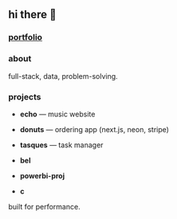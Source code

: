 ## hi there 👋  

### [portfolio](https://efdourado.github.io/efdourado)  

### about  
full-stack, data, problem-solving.  

### projects  
- **echo** — music website
- **donuts** — ordering app (next.js, neon, stripe)
- **tasques** — task manager
- **bel**

- **powerbi-proj**

- **c**

built for performance.